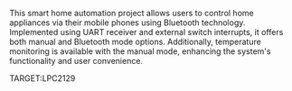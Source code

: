 This smart home automation project allows users to control home appliances via their mobile phones using Bluetooth technology. Implemented using UART receiver and external switch interrupts, it offers both manual and Bluetooth mode options. Additionally, temperature monitoring is available with the manual mode, enhancing the system's functionality and user convenience.

TARGET:LPC2129
